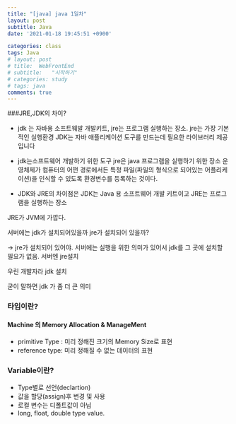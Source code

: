 ```yaml
---
title: "[java] java 1일차"
layout: post
subtitle: Java
date: '2021-01-18 19:45:51 +0900'

categories: class
tags: Java
# layout: post
# title:  WebFrontEnd
# subtitle:   "시작하기"
# categories: study
# tags: java
comments: true
---
```


###JRE,JDK의 차이?


 - jdk 는 자바용 소프트웨발 개발키트, jre는 프로그램 실행하는 장소.
jre는 가장 기본적인 실행환경 JDK는 자바 애플리케이션 도구를 만드는데 필요한 라이브러리 제공입니다

 - jdk는소프트웨어 개발하기 위한 도구 jre은 java 프로그램을 실행하기 위한 장소
운영체제가 컴퓨터의 어떤 경로에서든 특정 파일(파일의 형식으로 되어있는 어플리케이션)을 인식할 수 있도록 환경변수를 등록하는 것이다.
- JDK와 JRE의 차이점은 JDK는 Java 용 소프트웨어 개발 키트이고 JRE는 프로그램을 실행하는 장소


JRE가 JVM에 가깝다.

서버에는 jdk가 설치되어있을까 jre가 설치되어 있을까?

→ jre가 설치되어 있어야. 서버에는 실행을 위한 의미가 있어서 jdk를 그 곳에 설치할 필요가 없음.
서버엔 jre설치

우린 개발자라 jdk 설치

굳이 말하면 jdk 가 좀 더 큰 의미


### 타입이란?
#### Machine 의 Memory Allocation & ManageMent
- primitive Type : 미리 정해진 크기의 Memory Size로 표현
- reference type: 미리 정해질 수 없는 데이터의 표현


### Variable이란?

- Type별로 선언(declartion)
- 값을 할당(assign)후 변경 및 사용
- 로컬 변수는 디폴트값이 아님
- long, float, double type value.
